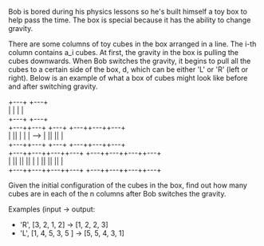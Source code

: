Bob is bored during his physics lessons so he's built himself a toy box to help pass the time. The box is special because it has the ability to change gravity.

There are some columns of toy cubes in the box arranged in a line. The i-th column contains a_i cubes. At first, the gravity in the box is pulling the cubes downwards. When Bob switches the gravity, it begins to pull all the cubes to a certain side of the box, d, which can be either 'L' or 'R' (left or right). Below is an example of what a box of cubes might look like before and after switching gravity.

  +---+                                       +---+  
  |   |                                       |   |  
  +---+                                       +---+  
  +---++---+     +---+              +---++---++---+  
  |   ||   |     |   |   -->        |   ||   ||   |  
  +---++---+     +---+              +---++---++---+  
  +---++---++---++---+         +---++---++---++---+  
  |   ||   ||   ||   |         |   ||   ||   ||   |  
  +---++---++---++---+         +---++---++---++---+  

Given the initial configuration of the cubes in the box, find out how many cubes are in each of the n columns after Bob switches the gravity.

Examples (input -> output:
* 'R', [3, 2, 1, 2]      ->  [1, 2, 2, 3]
* 'L', [1, 4, 5, 3, 5 ]  ->  [5, 5, 4, 3, 1]